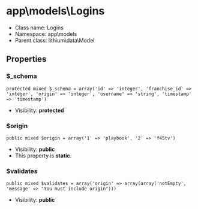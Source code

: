 app\models\Logins
===============






* Class name: Logins
* Namespace: app\models
* Parent class: lithium\data\Model





Properties
----------


### $_schema

    protected mixed $_schema = array('id' => 'integer', 'franchise_id' => 'integer', 'origin' => 'integer', 'username' => 'string', 'timestamp' => 'timestamp')





* Visibility: **protected**


### $origin

    public mixed $origin = array('1' => 'playbook', '2' => 'f45tv')





* Visibility: **public**
* This property is **static**.


### $validates

    public mixed $validates = array('origin' => array(array('notEmpty', 'message' => "You must include origin")))





* Visibility: **public**



